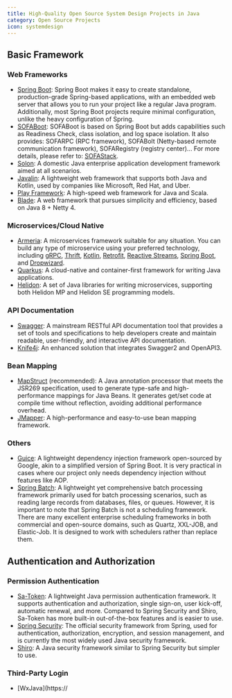 ```yaml
---
title: High-Quality Open Source System Design Projects in Java
category: Open Source Projects
icon: systemdesign
---
```


## Basic Framework

### Web Frameworks

- [Spring Boot](https://github.com/spring-projects/spring-boot "spring-boot"): Spring Boot makes it easy to create standalone, production-grade Spring-based applications, with an embedded web server that allows you to run your project like a regular Java program. Additionally, most Spring Boot projects require minimal configuration, unlike the heavy configuration of Spring.
- [SOFABoot](https://github.com/sofastack/sofa-boot): SOFABoot is based on Spring Boot but adds capabilities such as Readiness Check, class isolation, and log space isolation. It also provides: SOFARPC (RPC framework), SOFABolt (Netty-based remote communication framework), SOFARegistry (registry center)... For more details, please refer to: [SOFAStack](https://github.com/sofastack).
- [Solon](https://gitee.com/opensolon/solon): A domestic Java enterprise application development framework aimed at all scenarios.
- [Javalin](https://github.com/tipsy/javalin): A lightweight web framework that supports both Java and Kotlin, used by companies like Microsoft, Red Hat, and Uber.
- [Play Framework](https://github.com/playframework/playframework): A high-speed web framework for Java and Scala.
- [Blade](https://github.com/lets-blade/blade): A web framework that pursues simplicity and efficiency, based on Java 8 + Netty 4.

### Microservices/Cloud Native

- [Armeria](https://github.com/line/armeria): A microservices framework suitable for any situation. You can build any type of microservice using your preferred technology, including [gRPC](https://grpc.io/), [Thrift](https://thrift.apache.org/), [Kotlin](https://kotlinlang.org/), [Retrofit](https://square.github.io/retrofit/), [Reactive Streams](https://www.reactive-streams.org/), [Spring Boot](https://spring.io/projects/spring-boot), and [Dropwizard](https://www.dropwizard.io/).
- [Quarkus](https://github.com/quarkusio/quarkus): A cloud-native and container-first framework for writing Java applications.
- [Helidon](https://github.com/helidon-io/helidon): A set of Java libraries for writing microservices, supporting both Helidon MP and Helidon SE programming models.

### API Documentation

- [Swagger](https://swagger.io/): A mainstream RESTful API documentation tool that provides a set of tools and specifications to help developers create and maintain readable, user-friendly, and interactive API documentation.
- [Knife4j](https://doc.xiaominfo.com/): An enhanced solution that integrates Swagger2 and OpenAPI3.

### Bean Mapping

- [MapStruct](https://github.com/mapstruct/mapstruct) (recommended): A Java annotation processor that meets the JSR269 specification, used to generate type-safe and high-performance mappings for Java Beans. It generates get/set code at compile time without reflection, avoiding additional performance overhead.
- [JMapper](https://github.com/jmapper-framework/jmapper-core): A high-performance and easy-to-use bean mapping framework.

### Others

- [Guice](https://github.com/google/guice): A lightweight dependency injection framework open-sourced by Google, akin to a simplified version of Spring Boot. It is very practical in cases where our project only needs dependency injection without features like AOP.
- [Spring Batch](https://github.com/spring-projects/spring-batch): A lightweight yet comprehensive batch processing framework primarily used for batch processing scenarios, such as reading large records from databases, files, or queues. However, it is important to note that Spring Batch is not a scheduling framework. There are many excellent enterprise scheduling frameworks in both commercial and open-source domains, such as Quartz, XXL-JOB, and Elastic-Job. It is designed to work with schedulers rather than replace them.

## Authentication and Authorization

### Permission Authentication

- [Sa-Token](https://github.com/dromara/sa-token): A lightweight Java permission authentication framework. It supports authentication and authorization, single sign-on, user kick-off, automatic renewal, and more. Compared to Spring Security and Shiro, Sa-Token has more built-in out-of-the-box features and is easier to use.
- [Spring Security](https://github.com/spring-projects/spring-security): The official security framework from Spring, used for authentication, authorization, encryption, and session management, and is currently the most widely used Java security framework.
- [Shiro](https://github.com/apache/shiro): A Java security framework similar to Spring Security but simpler to use.

### Third-Party Login

- \[WxJava\](https://
